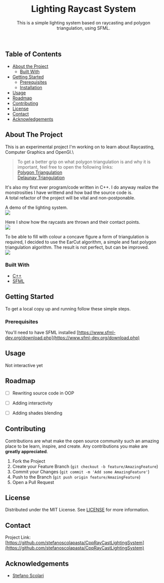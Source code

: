 
<!-- PROJECT LOGO -->
<br />
<p align="center">

  <h1 align="center">Lighting Raycast System</h1>

  <p align="center">
    This is a simple lighting system based on raycasting and polygon triangulation, using SFML.
    <br />
    <br />
    <br />
  </p>
</p>



<!-- TABLE OF CONTENTS -->
## Table of Contents

* [About the Project](#about-the-project)
  * [Built With](#built-with)
* [Getting Started](#getting-started)
  * [Prerequisites](#prerequisites)
  * [Installation](#installation)
* [Usage](#usage)
* [Roadmap](#roadmap)
* [Contributing](#contributing)
* [License](#license)
* [Contact](#contact)
* [Acknowledgements](#acknowledgements)


<!-- ABOUT THE PROJECT -->
## About The Project

This is an experimental project I'm working on to learn about Raycasting, Computer Graphics and OpenGl.\

> To get a better grip on what polygon triangulation is and why it is important, feel free to open the following links:\
> [Polygon Triangulation](https://en.wikipedia.org/wiki/Polygon_triangulation)  
> [Delaunay Triangulation](https://en.wikipedia.org/wiki/Delaunay_triangulation)


It's also my first ever program/code written in C++. I do anyway realize the monstrosities I have writtend and how bad the source code is.\
A total refactor of the project will be vital and non-postponable.  
  
A demo of the lighting system.  
![](https://github.com/stefanoscolapasta/CppRayCastLightingSystem/blob/master/res/Demo.gif)  
  
Here I show how the raycasts are thrown and their contact points.   
![](https://github.com/stefanoscolapasta/CppRayCastLightingSystem/blob/master/res/raycastsContactAndBoundary.gif)  
  
To be able to fill with colour a concave figure a form of triangulation is required, I decided to use the EarCut algorithm, a simple and fast polygon triangulation algorithm.
The result is not perfect, but can be improved.  
![](https://github.com/stefanoscolapasta/CppRayCastLightingSystem/blob/master/res/triangulation.gif)

### Built With

* [C++](https://isocpp.org/)
* [SFML](https://www.sfml-dev.org/download.php)



<!-- GETTING STARTED -->
## Getting Started

To get a local copy up and running follow these simple steps.


### Prerequisites

You'll need to have SFML installed [https://www.sfml-dev.org/download.php](https://www.sfml-dev.org/download.php)


<!-- USAGE EXAMPLES -->
## Usage

Not interactive yet



<!-- ROADMAP -->
## Roadmap

- [ ] Rewriting source code in OOP
- [ ] Adding interactivity
- [ ] Adding shades blending



<!-- CONTRIBUTING -->
## Contributing

Contributions are what make the open source community such an amazing place to be learn, inspire, and create. Any contributions you make are **greatly appreciated**.

1. Fork the Project
2. Create your Feature Branch (`git checkout -b feature/AmazingFeature`)
3. Commit your Changes (`git commit -m 'Add some AmazingFeature'`)
4. Push to the Branch (`git push origin feature/AmazingFeature`)
5. Open a Pull Request



<!-- LICENSE -->
## License

Distributed under the MIT License. See [LICENSE](https://github.com/zucchero-sintattico/Jhaturanga/blob/main/LICENSE) for more information.



<!-- CONTACT -->
## Contact


Project Link: [https://github.com/stefanoscolapasta/CppRayCastLightingSystem](https://github.com/stefanoscolapasta/CppRayCastLightingSystem)



<!-- ACKNOWLEDGEMENTS -->
## Acknowledgements

* [Stefano Scolari](https://www.linkedin.com/in/stefano-scolari-7a9440170/)



